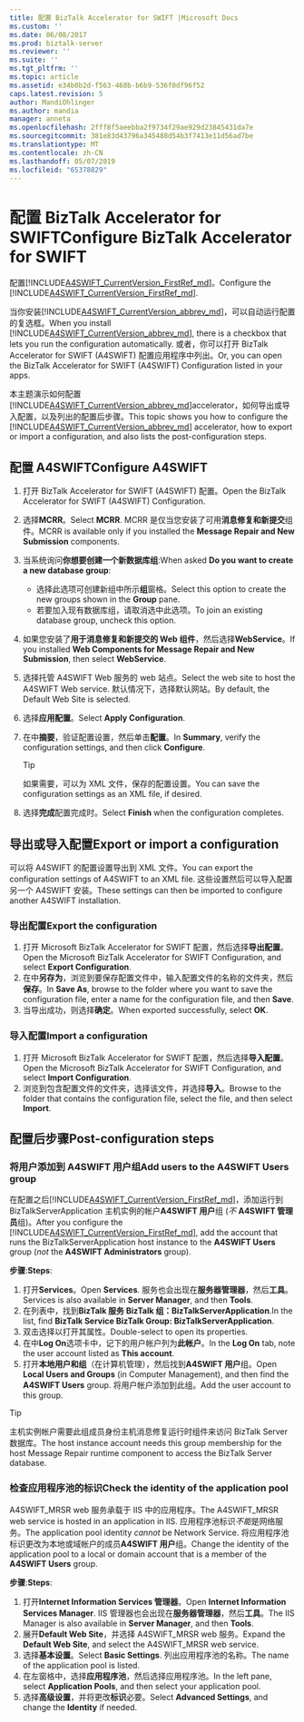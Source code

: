 ```yaml
---
title: 配置 BizTalk Accelerator for SWIFT |Microsoft Docs
ms.custom: ''
ms.date: 06/08/2017
ms.prod: biztalk-server
ms.reviewer: ''
ms.suite: ''
ms.tgt_pltfrm: ''
ms.topic: article
ms.assetid: e34b0b2d-f563-468b-b6b9-536f0df96f52
caps.latest.revision: 5
author: MandiOhlinger
ms.author: mandia
manager: anneta
ms.openlocfilehash: 2fff8f5aeebba2f9734f29ae929d23845431da7e
ms.sourcegitcommit: 381e83d43796a345488d54b3f7413e11d56ad7be
ms.translationtype: MT
ms.contentlocale: zh-CN
ms.lasthandoff: 05/07/2019
ms.locfileid: "65378829"
---
```

# <a name="configure-biztalk-accelerator-for-swift"></a><span data-ttu-id="88224-102">配置 BizTalk Accelerator for SWIFT</span><span class="sxs-lookup"><span data-stu-id="88224-102">Configure BizTalk Accelerator for SWIFT</span></span>

<span data-ttu-id="88224-103">配置[!INCLUDE[A4SWIFT_CurrentVersion_FirstRef_md](../../includes/a4swift-currentversion-firstref-md.md)]。</span><span class="sxs-lookup"><span data-stu-id="88224-103">Configure the [!INCLUDE[A4SWIFT_CurrentVersion_FirstRef_md](../../includes/a4swift-currentversion-firstref-md.md)].</span></span> 

<span data-ttu-id="88224-104">当你安装[!INCLUDE[A4SWIFT_CurrentVersion_abbrev_md](../../includes/a4swift-currentversion-abbrev-md.md)]，可以自动运行配置的复选框。</span><span class="sxs-lookup"><span data-stu-id="88224-104">When you install [!INCLUDE[A4SWIFT_CurrentVersion_abbrev_md](../../includes/a4swift-currentversion-abbrev-md.md)], there is a checkbox that lets you run the configuration automatically.</span></span> <span data-ttu-id="88224-105">或者，你可以打开 BizTalk Accelerator for SWIFT (A4SWIFT) 配置应用程序中列出。</span><span class="sxs-lookup"><span data-stu-id="88224-105">Or, you can open the BizTalk Accelerator for SWIFT (A4SWIFT) Configuration listed in your apps.</span></span>

<span data-ttu-id="88224-106">本主题演示如何配置[!INCLUDE[A4SWIFT_CurrentVersion_abbrev_md](../../includes/a4swift-currentversion-abbrev-md.md)]accelerator，如何导出或导入配置，以及列出的配置后步骤。</span><span class="sxs-lookup"><span data-stu-id="88224-106">This topic shows you how to configure the [!INCLUDE[A4SWIFT_CurrentVersion_abbrev_md](../../includes/a4swift-currentversion-abbrev-md.md)] accelerator, how to export or import a configuration, and also lists the post-configuration steps.</span></span>

## <a name="configure-a4swift"></a><span data-ttu-id="88224-107">配置 A4SWIFT</span><span class="sxs-lookup"><span data-stu-id="88224-107">Configure A4SWIFT</span></span>

1. <span data-ttu-id="88224-108">打开 BizTalk Accelerator for SWIFT (A4SWIFT) 配置。</span><span class="sxs-lookup"><span data-stu-id="88224-108">Open the BizTalk Accelerator for SWIFT (A4SWIFT) Configuration.</span></span>
2. <span data-ttu-id="88224-109">选择**MCRR**。</span><span class="sxs-lookup"><span data-stu-id="88224-109">Select **MCRR**.</span></span> <span data-ttu-id="88224-110">MCRR 是仅当您安装了可用**消息修复和新提交**组件。</span><span class="sxs-lookup"><span data-stu-id="88224-110">MCRR is available only if you installed the **Message Repair and New Submission** components.</span></span>
3. <span data-ttu-id="88224-111">当系统询问**你想要创建一个新数据库组**:</span><span class="sxs-lookup"><span data-stu-id="88224-111">When asked **Do you want to create a new database group**:</span></span>

   * <span data-ttu-id="88224-112">选择此选项可创建新组中所示**组**窗格。</span><span class="sxs-lookup"><span data-stu-id="88224-112">Select this option to create the new groups shown in the **Group** pane.</span></span> 
   * <span data-ttu-id="88224-113">若要加入现有数据库组，请取消选中此选项。</span><span class="sxs-lookup"><span data-stu-id="88224-113">To join an existing database group, uncheck this option.</span></span>

4. <span data-ttu-id="88224-114">如果您安装了**用于消息修复和新提交的 Web 组件**，然后选择**WebService**。</span><span class="sxs-lookup"><span data-stu-id="88224-114">If you installed **Web Components for Message Repair and New Submission**, then select **WebService**.</span></span>
5. <span data-ttu-id="88224-115">选择托管 A4SWIFT Web 服务的 web 站点。</span><span class="sxs-lookup"><span data-stu-id="88224-115">Select the web site to host the A4SWIFT Web service.</span></span> <span data-ttu-id="88224-116">默认情况下，选择默认网站。</span><span class="sxs-lookup"><span data-stu-id="88224-116">By default, the Default Web Site is selected.</span></span>
6. <span data-ttu-id="88224-117">选择**应用配置**。</span><span class="sxs-lookup"><span data-stu-id="88224-117">Select **Apply Configuration**.</span></span>
7. <span data-ttu-id="88224-118">在中**摘要**，验证配置设置，然后单击**配置**。</span><span class="sxs-lookup"><span data-stu-id="88224-118">In **Summary**, verify the configuration settings, and then click **Configure**.</span></span> 

    > [!TIP] 
    > <span data-ttu-id="88224-119">如果需要，可以为 XML 文件，保存的配置设置。</span><span class="sxs-lookup"><span data-stu-id="88224-119">You can save the configuration settings as an XML file, if desired.</span></span>

8. <span data-ttu-id="88224-120">选择**完成**配置完成时。</span><span class="sxs-lookup"><span data-stu-id="88224-120">Select **Finish** when the configuration completes.</span></span>

## <a name="export-or-import-a-configuration"></a><span data-ttu-id="88224-121">导出或导入配置</span><span class="sxs-lookup"><span data-stu-id="88224-121">Export or import a configuration</span></span>
<span data-ttu-id="88224-122">可以将 A4SWIFT 的配置设置导出到 XML 文件。</span><span class="sxs-lookup"><span data-stu-id="88224-122">You can export the configuration settings of A4SWIFT to an XML file.</span></span> <span data-ttu-id="88224-123">这些设置然后可以导入配置另一个 A4SWIFT 安装。</span><span class="sxs-lookup"><span data-stu-id="88224-123">These settings can then be imported to configure another A4SWIFT installation.</span></span> 

### <a name="export-the-configuration"></a><span data-ttu-id="88224-124">导出配置</span><span class="sxs-lookup"><span data-stu-id="88224-124">Export the configuration</span></span>

1. <span data-ttu-id="88224-125">打开 Microsoft BizTalk Accelerator for SWIFT 配置，然后选择**导出配置**。</span><span class="sxs-lookup"><span data-stu-id="88224-125">Open the Microsoft BizTalk Accelerator for SWIFT Configuration, and select **Export Configuration**.</span></span>
2. <span data-ttu-id="88224-126">在中**另存为**，浏览到要保存配置文件中，输入配置文件的名称的文件夹，然后**保存**。</span><span class="sxs-lookup"><span data-stu-id="88224-126">In **Save As**, browse to the folder where you want to save the configuration file, enter a name for the configuration file, and then **Save**.</span></span>
3. <span data-ttu-id="88224-127">当导出成功，则选择**确定**。</span><span class="sxs-lookup"><span data-stu-id="88224-127">When exported successfully, select **OK**.</span></span>

### <a name="import-a-configuration"></a><span data-ttu-id="88224-128">导入配置</span><span class="sxs-lookup"><span data-stu-id="88224-128">Import a configuration</span></span>
1. <span data-ttu-id="88224-129">打开 Microsoft BizTalk Accelerator for SWIFT 配置，然后选择**导入配置**。</span><span class="sxs-lookup"><span data-stu-id="88224-129">Open the Microsoft BizTalk Accelerator for SWIFT Configuration, and select **Import Configuration**.</span></span>
2. <span data-ttu-id="88224-130">浏览到包含配置文件的文件夹，选择该文件，并选择**导入**。</span><span class="sxs-lookup"><span data-stu-id="88224-130">Browse to the folder that contains the configuration file, select the file, and then select **Import**.</span></span>

## <a name="post-configuration-steps"></a><span data-ttu-id="88224-131">配置后步骤</span><span class="sxs-lookup"><span data-stu-id="88224-131">Post-configuration steps</span></span>

### <a name="add-users-to-the-a4swift-users-group"></a><span data-ttu-id="88224-132">将用户添加到 A4SWIFT 用户组</span><span class="sxs-lookup"><span data-stu-id="88224-132">Add users to the A4SWIFT Users group</span></span>

<span data-ttu-id="88224-133">在配置之后[!INCLUDE[A4SWIFT_CurrentVersion_FirstRef_md](../../includes/a4swift-currentversion-firstref-md.md)]，添加运行到 BizTalkServerApplication 主机实例的帐户**A4SWIFT 用户**组 (*不* **A4SWIFT 管理员**组)。</span><span class="sxs-lookup"><span data-stu-id="88224-133">After you configure the [!INCLUDE[A4SWIFT_CurrentVersion_FirstRef_md](../../includes/a4swift-currentversion-firstref-md.md)], add the account that runs the BizTalkServerApplication host instance to the **A4SWIFT Users** group (*not* the **A4SWIFT Administrators** group).</span></span> 

<span data-ttu-id="88224-134">**步骤**:</span><span class="sxs-lookup"><span data-stu-id="88224-134">**Steps**:</span></span>

1. <span data-ttu-id="88224-135">打开**Services**。</span><span class="sxs-lookup"><span data-stu-id="88224-135">Open **Services**.</span></span> <span data-ttu-id="88224-136">服务也会出现在**服务器管理器**，然后**工具**。</span><span class="sxs-lookup"><span data-stu-id="88224-136">Services is also available in **Server Manager**, and then **Tools**.</span></span> 
2. <span data-ttu-id="88224-137">在列表中，找到**BizTalk 服务 BizTalk 组：BizTalkServerApplication**.</span><span class="sxs-lookup"><span data-stu-id="88224-137">In the list, find **BizTalk Service BizTalk Group: BizTalkServerApplication**.</span></span> 
3. <span data-ttu-id="88224-138">双击选择以打开其属性。</span><span class="sxs-lookup"><span data-stu-id="88224-138">Double-select to open its properties.</span></span>
4. <span data-ttu-id="88224-139">在中**Log On**选项卡中，记下的用户帐户列为**此帐户**。</span><span class="sxs-lookup"><span data-stu-id="88224-139">In the **Log On** tab, note the user account listed as **This account**.</span></span>
5. <span data-ttu-id="88224-140">打开**本地用户和组**（在计算机管理），然后找到**A4SWIFT 用户**组。</span><span class="sxs-lookup"><span data-stu-id="88224-140">Open **Local Users and Groups** (in Computer Management), and then find the **A4SWIFT Users** group.</span></span> <span data-ttu-id="88224-141">将用户帐户添加到此组。</span><span class="sxs-lookup"><span data-stu-id="88224-141">Add the user account to this group.</span></span>

> [!TIP] 
> <span data-ttu-id="88224-142">主机实例帐户需要此组成员身份主机消息修复运行时组件来访问 BizTalk Server 数据库。</span><span class="sxs-lookup"><span data-stu-id="88224-142">The host instance account needs this group membership for the host Message Repair runtime component to access the BizTalk Server database.</span></span>

### <a name="check-the-identity-of-the-application-pool"></a><span data-ttu-id="88224-143">检查应用程序池的标识</span><span class="sxs-lookup"><span data-stu-id="88224-143">Check the identity of the application pool</span></span>
<span data-ttu-id="88224-144">A4SWIFT_MRSR web 服务承载于 IIS 中的应用程序。</span><span class="sxs-lookup"><span data-stu-id="88224-144">The A4SWIFT_MRSR web service is hosted in an application in IIS.</span></span> <span data-ttu-id="88224-145">应用程序池标识*不能*是网络服务。</span><span class="sxs-lookup"><span data-stu-id="88224-145">The application pool identity *cannot* be Network Service.</span></span> <span data-ttu-id="88224-146">将应用程序池标识更改为本地或域帐户的成员**A4SWIFT 用户**组。</span><span class="sxs-lookup"><span data-stu-id="88224-146">Change the identity of the application pool to a local or domain account that is a member of the **A4SWIFT Users** group.</span></span>

<span data-ttu-id="88224-147">**步骤**:</span><span class="sxs-lookup"><span data-stu-id="88224-147">**Steps**:</span></span>

1. <span data-ttu-id="88224-148">打开**Internet Information Services 管理器**。</span><span class="sxs-lookup"><span data-stu-id="88224-148">Open **Internet Information Services Manager**.</span></span> <span data-ttu-id="88224-149">IIS 管理器也会出现在**服务器管理器**，然后**工具**。</span><span class="sxs-lookup"><span data-stu-id="88224-149">The IIS Manager is also available in **Server Manager**, and then **Tools**.</span></span> 
2. <span data-ttu-id="88224-150">展开**Default Web Site**，并选择 A4SWIFT_MRSR web 服务。</span><span class="sxs-lookup"><span data-stu-id="88224-150">Expand the **Default Web Site**, and select the A4SWIFT_MRSR web service.</span></span> 
3. <span data-ttu-id="88224-151">选择**基本设置**。</span><span class="sxs-lookup"><span data-stu-id="88224-151">Select **Basic Settings**.</span></span> <span data-ttu-id="88224-152">列出应用程序池的名称。</span><span class="sxs-lookup"><span data-stu-id="88224-152">The name of the application pool is listed.</span></span>
4. <span data-ttu-id="88224-153">在左窗格中，选择**应用程序池**，然后选择应用程序池。</span><span class="sxs-lookup"><span data-stu-id="88224-153">In the left pane, select **Application Pools**, and then select your application pool.</span></span>
5. <span data-ttu-id="88224-154">选择**高级设置**，并将更改**标识**必要。</span><span class="sxs-lookup"><span data-stu-id="88224-154">Select **Advanced Settings**, and change the **Identity** if needed.</span></span>